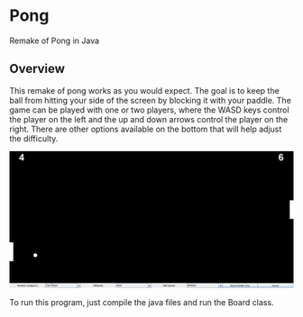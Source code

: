 # Pong
Remake of Pong in Java

## Overview
This remake of pong works as you would expect. The goal is to keep the ball from hitting your side of the screen by blocking it with your paddle.
The game can be played with one or two players, where the WASD keys control the player on the left and the up and down arrows control the player on 
the right. There are other options available on the bottom that will help adjust the difficulty.

![Pong](images/pong.png)

To run this program, just compile the java files and run the Board class.

